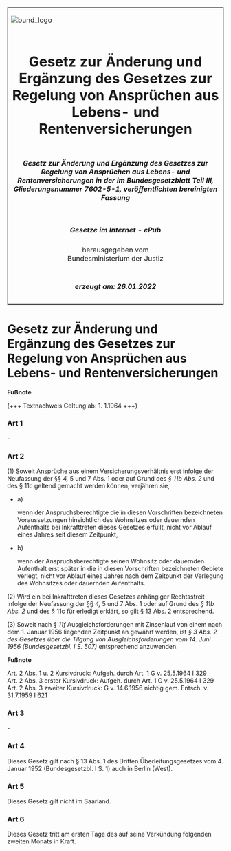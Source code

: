 <span id="DECKBLATT.html"></span>

<table border="0" frame="border" width="100%">

<tr valign="top">

<td align="left">

![bund\_logo](BfJ_2021_Web_de_de.gif)

</td>

<td align="right">

 

</td>

</tr>

<tr align="center" valign="middle">

<td colspan="2">

# Gesetz zur Änderung und Ergänzung des Gesetzes zur Regelung von Ansprüchen aus Lebens- und Rentenversicherungen

</td>

</tr>

<tr align="center" valign="middle">

<td colspan="2">

##### Gesetz zur Änderung und Ergänzung des Gesetzes zur Regelung von Ansprüchen aus Lebens- und Rentenversicherungen in der im Bundesgesetzblatt Teil III, Gliederungsnummer 7602-5-1, veröffentlichten bereinigten Fassung

</td>

</tr>

<tr align="center" valign="middle">

<td colspan="2">

  
  

##### Gesetze im Internet - ePub  
  
herausgegeben vom  
Bundesministerium der Justiz

</td>

</tr>

<tr align="center" valign="bottom">

<td colspan="2">

  
  

##### erzeugt am: 26.01.2022

</td>

</tr>

</table>

<span id="BJNR004210959.html"></span>

# Gesetz zur Änderung und Ergänzung des Gesetzes zur Regelung von Ansprüchen aus Lebens- und Rentenversicherungen

<div>

  
**Fußnote**

<div class="jnhtml">

<div>

<div class="jurAbsatz">

(+++ Textnachweis Geltung ab: 1. 1.1964 +++)

</div>

</div>

</div>

</div>

<span id="BJNR004210959BJNE000100326.html"></span>

### Art 1  

<div>

<div class="jnhtml">

<div>

<div class="jurAbsatz">

\-

</div>

</div>

</div>

</div>

<span id="BJNR004210959BJNE000200326.html"></span>

### Art 2  

<div>

<div class="jnhtml">

<div>

<div class="jurAbsatz">

(1) Soweit Ansprüche aus einem Versicherungsverhältnis erst infolge der
Neufassung der §§ <span style="font-style:italic;">4,</span> 5 und 7
Abs. 1 oder auf Grund des <span style="font-style:italic;">§ 11b Abs.
2</span> und des § 11c geltend gemacht werden können, verjähren sie,

  - a)
    
    <div style="">
    
    wenn der Anspruchsberechtigte die in diesen Vorschriften
    bezeichneten Voraussetzungen hinsichtlich des Wohnsitzes oder
    dauernden Aufenthalts bei Inkrafttreten dieses Gesetzes erfüllt,
    nicht vor Ablauf eines Jahres seit diesem Zeitpunkt,
    
    </div>

  - b)
    
    <div style="">
    
    wenn der Anspruchsberechtigte seinen Wohnsitz oder dauernden
    Aufenthalt erst später in die in diesen Vorschriften bezeichneten
    Gebiete verlegt, nicht vor Ablauf eines Jahres nach dem Zeitpunkt
    der Verlegung des Wohnsitzes oder dauernden Aufenthalts.
    
    </div>

</div>

<div class="jurAbsatz">

(2) Wird ein bei Inkrafttreten dieses Gesetzes anhängiger Rechtsstreit
infolge der Neufassung der §§ <span style="font-style:italic;">4,</span>
5 und 7 Abs. 1 oder auf Grund des <span style="font-style:italic;">§ 11b
Abs. 2</span> und des § 11c für erledigt erklärt, so gilt § 13 Abs. 2
entsprechend.

</div>

<div class="jurAbsatz">

(3) Soweit nach <span style="font-style:italic;">§ 11f</span>
Ausgleichsforderungen mit Zinsenlauf von einem nach dem 1. Januar 1956
liegenden Zeitpunkt an gewährt werden, ist
<span style="font-style:italic;">§ 3 Abs. 2 des Gesetzes über die
Tilgung von Ausgleichsforderungen vom 14. Juni 1956 (Bundesgesetzbl. I
S. 507)</span> entsprechend anzuwenden.

</div>

</div>

</div>

</div>

<div>

  
**Fußnote**

<div class="jnhtml">

<div>

<div class="jurAbsatz">

Art. 2 Abs. 1 u. 2 Kursivdruck: Aufgeh. durch Art. 1 G v. 25.5.1964 I
329  
Art. 2 Abs. 3 erster Kursivdruck: Aufgeh. durch Art. 1 G v. 25.5.1964 I
329  
Art. 2 Abs. 3 zweiter Kursivdruck: G v. 14.6.1956 nichtig gem. Entsch.
v. 31.7.1959 I 621

</div>

</div>

</div>

</div>

<span id="BJNR004210959BJNE000300326.html"></span>

### Art 3  

<div>

<div class="jnhtml">

<div>

<div class="jurAbsatz">

\-

</div>

</div>

</div>

</div>

<span id="BJNR004210959BJNE000400326.html"></span>

### Art 4  

<div>

<div class="jnhtml">

<div>

<div class="jurAbsatz">

Dieses Gesetz gilt nach § 13 Abs. 1 des Dritten Überleitungsgesetzes vom
4. Januar 1952 (Bundesgesetzbl. I S. 1) auch in Berlin (West).

</div>

</div>

</div>

</div>

<span id="BJNR004210959BJNE000500326.html"></span>

### Art 5  

<div>

<div class="jnhtml">

<div>

<div class="jurAbsatz">

Dieses Gesetz gilt nicht im Saarland.

</div>

</div>

</div>

</div>

<span id="BJNR004210959BJNE000600326.html"></span>

### Art 6  

<div>

<div class="jnhtml">

<div>

<div class="jurAbsatz">

Dieses Gesetz tritt am ersten Tage des auf seine Verkündung folgenden
zweiten Monats in Kraft.

</div>

</div>

</div>

</div>
